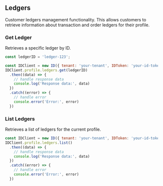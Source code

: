 ## Ledgers

Customer ledgers management functionality.
This allows customers to retrieve information about transaction and order ledgers for their profile.

### Get Ledger
Retrieves a specific ledger by ID.

```javascript
const ledgerID = 'ledger-123';

const IDClient = new ID({ tenant: 'your-tenant', IDToken: 'your-id-token', config: {} })
IDClient.profile.ledgers.get(ledgerID)
  .then((data) => {
    // handle response data
    console.log('Response data:', data)
  })
  .catch((error) => {
    // handle error
    console.error('Error:', error)
  })
```

### List Ledgers

Retrieves a list of ledgers for the current profile.
```javascript
const IDClient = new ID({ tenant: 'your-tenant', IDToken: 'your-id-token', config: {} })
IDClient.profile.ledgers.list()
  .then((data) => {
    // handle response data
    console.log('Response data:', data)
  })
  .catch((error) => {
    // handle error
    console.error('Error:', error)
  })
```